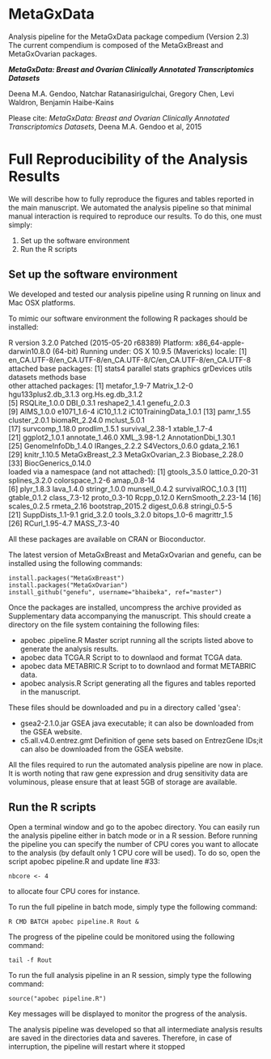 MetaGxData
========

Analysis pipeline for the MetaGxData package compedium (Version 2.3)
The current compendium is composed of the MetaGxBreast and MetaGxOvarian packages. 


**_MetaGxData: Breast and Ovarian Clinically Annotated Transcriptomics  Datasets_**

Deena M.A. Gendoo, Natchar Ratanasirigulchai, Gregory Chen, Levi Waldron, Benjamin Haibe-Kains


Please cite: _MetaGxData: Breast and Ovarian Clinically Annotated Transcriptomics  Datasets_, Deena M.A. Gendoo et al, 2015

# Full Reproducibility of the Analysis Results

We will describe how to fully reproduce the figures and tables reported in the main manuscript. We automated the analysis pipeline so that minimal manual interaction is required to reproduce our results. To do this, one must simply:

1. Set up the software environment
2. Run the R scripts


## Set up the software environment

We developed and tested our analysis pipeline using R running on linux and Mac OSX platforms.

To mimic our software environment the following R packages should be installed:

R version 3.2.0 Patched (2015-05-20 r68389)
Platform: x86_64-apple-darwin10.8.0 (64-bit)
Running under: OS X 10.9.5 (Mavericks)
locale:
[1] en_CA.UTF-8/en_CA.UTF-8/en_CA.UTF-8/C/en_CA.UTF-8/en_CA.UTF-8
attached base packages:
[1] stats4    parallel  stats     graphics  grDevices utils     datasets  methods   base     
other attached packages:
 [1] metafor_1.9-7          Matrix_1.2-0           hgu133plus2.db_3.1.3   org.Hs.eg.db_3.1.2    
 [5] RSQLite_1.0.0          DBI_0.3.1              reshape2_1.4.1         genefu_2.0.3          
 [9] AIMS_1.0.0             e1071_1.6-4            iC10_1.1.2             iC10TrainingData_1.0.1
[13] pamr_1.55              cluster_2.0.1          biomaRt_2.24.0         mclust_5.0.1          
[17] survcomp_1.18.0        prodlim_1.5.1          survival_2.38-1        xtable_1.7-4          
[21] ggplot2_1.0.1          annotate_1.46.0        XML_3.98-1.2           AnnotationDbi_1.30.1  
[25] GenomeInfoDb_1.4.0     IRanges_2.2.2          S4Vectors_0.6.0        gdata_2.16.1          
[29] knitr_1.10.5           MetaGxBreast_2.3       MetaGxOvarian_2.3      Biobase_2.28.0        
[33] BiocGenerics_0.14.0   
loaded via a namespace (and not attached):
 [1] gtools_3.5.0       lattice_0.20-31    splines_3.2.0      colorspace_1.2-6   amap_0.8-14       
 [6] plyr_1.8.3         lava_1.4.0         stringr_1.0.0      munsell_0.4.2      survivalROC_1.0.3 
[11] gtable_0.1.2       class_7.3-12       proto_0.3-10       Rcpp_0.12.0        KernSmooth_2.23-14
[16] scales_0.2.5       rmeta_2.16         bootstrap_2015.2   digest_0.6.8       stringi_0.5-5     
[21] SuppDists_1.1-9.1  grid_3.2.0         tools_3.2.0        bitops_1.0-6       magrittr_1.5      
[26] RCurl_1.95-4.7     MASS_7.3-40       

All these packages are available on CRAN or Bioconductor.

The latest version of MetaGxBreast and MetaGxOvarian and genefu, can be installed using the following commands:

```
install.packages("MetaGxBreast")
install.packages("MetaGxOvarian")
install_github("genefu", username="bhaibeka", ref="master")
```

Once the packages are installed, uncompress the archive provided as Supplementary data accompanying the manuscript. This should create a directory on the file system containing the following files:
* apobec .pipeline.R Master script running all the scripts listed above to generate the analysis results.
* apobec data TCGA.R Script to to downlaod and format TCGA data.
* apobec data METABRIC.R Script to to downlaod and format METABRIC data.
* apobec analysis.R Script generating all the figures and tables reported in the manuscript. 

These files should be downloaded and pu in a directory called 'gsea':
* gsea2-2.1.0.jar GSEA java executable; it can also be downloaded from the GSEA website.
* c5.all.v4.0.entrez.gmt Definition of gene sets based on EntrezGene IDs;it can also be downloaded from the GSEA website.

All the files required to run the automated analysis pipeline are now in place. It is worth noting that raw gene expression and drug sensitivity data are voluminous, please ensure that at least 5GB of storage are available.

## Run the R scripts

Open a terminal window and go to the apobec directory. You can easily run the analysis pipeline either in batch mode or in a R session. Before running the pipeline you can specify the number of CPU cores you want to allocate to the analysis (by default only 1 CPU core will be used). To do so, open the script apobec pipeline.R and update line #33:

```
nbcore <- 4
````

to allocate four CPU cores for instance.

To run the full pipeline in batch mode, simply type the following command:

```
R CMD BATCH apobec pipeline.R Rout &
````

The progress of the pipeline could be monitored using the following command:

```
tail -f Rout
````

To run the full analysis pipeline in an R session, simply type the following command:

```
source("apobec pipeline.R")
````

Key messages will be displayed to monitor the progress of the analysis.

The analysis pipeline was developed so that all intermediate analysis results are saved in the directories data and saveres. Therefore, in case of interruption, the pipeline will restart where it stopped
